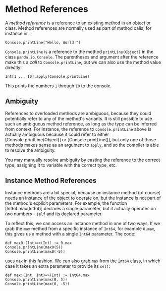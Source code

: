 Method References
=================

A *method reference* is a reference to an existing method in an object or class. Method references
are normally used as part of method calls, for instance in:

    Console.printLine("Hello, World!")

`Console.printLine` is a reference to the method `printLine(Object)` in the class
`panda.io.Console`. The parentheses and argument after the reference make this a *call* to
`Console.printLine`, but we can also use the method value directly:

    Int[1 ... 10].apply(Console.printLine)

This prints the numbers `1` through `10` to the console.

Ambiguity
---------

References to overloaded methods are ambiguous, because they could potentially refer to any of the
method's variants. It is still possible to use such an ambiguous method reference, as long as the
type can be inferred from context. For instance, the reference to `Console.printLine` above is
actually ambiguous because it could refer to either [Console.printLine(Object)] or
[Console.printLine()], but only one of those methods makes sense as an argument to `apply`, and so
the compiler is able to resolve the ambiguity.

You may manually resolve ambiguity by casting the reference to the correct type, assigning it to
variable with the correct type, etc.

Instance Method References
--------------------------

Instance methods are a bit special, because an instance method (of course) needs an instance of the
object to operate on, but the instance is not part of the method's explicit parameters. For example,
the function [Int64.max(Int64)] declares a single parameter, but it actually operates on *two*
numbers - `self` and its declared parameter.

To reflect this, we can access an instance method in one of two ways. If we grab the `max` method
from a specific instance of `Int64`, for example `0.max`, this gives us a method with a single
`Int64` parameter. The code:
    
    def max0:(Int)=>(Int) := 0.max
    Console.printLine(max0(5))
    Console.printLine(max0(-5))

uses `max` in this fashion. We can also grab `max` from the `Int64` class, in which case it takes an
extra parameter to provide its `self`:

    def max:(Int, Int)=>(Int) := Int64.max
    Console.printLine(max(0, 5))
    Console.printLine(max(0, -5))
